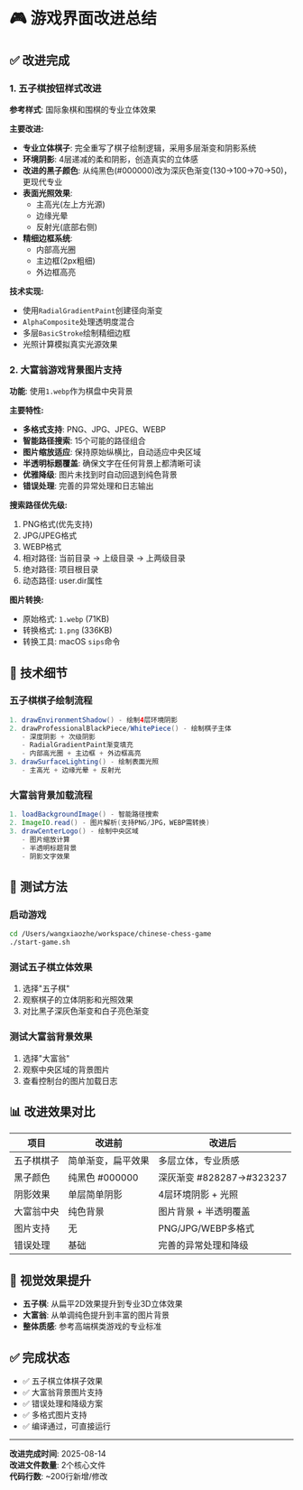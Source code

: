 # 🎮 游戏界面改进总结

## ✅ 改进完成

### 1. 五子棋按钮样式改进

**参考样式**: 国际象棋和围棋的专业立体效果

**主要改进:**
- **专业立体棋子**: 完全重写了棋子绘制逻辑，采用多层渐变和阴影系统
- **环境阴影**: 4层递减的柔和阴影，创造真实的立体感
- **改进的黑子颜色**: 从纯黑色(#000000)改为深灰色渐变(130→100→70→50)，更现代专业
- **表面光照效果**: 
  - 主高光(左上方光源)
  - 边缘光晕 
  - 反射光(底部右侧)
- **精细边框系统**:
  - 内部高光圈
  - 主边框(2px粗细)
  - 外边框高亮

**技术实现:**
- 使用`RadialGradientPaint`创建径向渐变
- `AlphaComposite`处理透明度混合
- 多层`BasicStroke`绘制精细边框
- 光照计算模拟真实光源效果

### 2. 大富翁游戏背景图片支持

**功能**: 使用`1.webp`作为棋盘中央背景

**主要特性:**
- **多格式支持**: PNG、JPG、JPEG、WEBP
- **智能路径搜索**: 15个可能的路径组合
- **图片缩放适应**: 保持原始纵横比，自动适应中央区域
- **半透明标题覆盖**: 确保文字在任何背景上都清晰可读
- **优雅降级**: 图片未找到时自动回退到纯色背景
- **错误处理**: 完善的异常处理和日志输出

**搜索路径优先级:**
1. PNG格式(优先支持)
2. JPG/JPEG格式 
3. WEBP格式
4. 相对路径: 当前目录 → 上级目录 → 上两级目录
5. 绝对路径: 项目根目录
6. 动态路径: user.dir属性

**图片转换:**
- 原始格式: `1.webp` (71KB)
- 转换格式: `1.png` (336KB) 
- 转换工具: macOS `sips`命令

## 🎯 技术细节

### 五子棋棋子绘制流程
```java
1. drawEnvironmentShadow() - 绘制4层环境阴影
2. drawProfessionalBlackPiece/WhitePiece() - 绘制棋子主体
   - 深度阴影 + 次级阴影
   - RadialGradientPaint渐变填充
   - 内部高光圈 + 主边框 + 外边框高亮
3. drawSurfaceLighting() - 绘制表面光照
   - 主高光 + 边缘光晕 + 反射光
```

### 大富翁背景加载流程  
```java
1. loadBackgroundImage() - 智能路径搜索
2. ImageIO.read() - 图片解析(支持PNG/JPG，WEBP需转换)
3. drawCenterLogo() - 绘制中央区域
   - 图片缩放计算
   - 半透明标题背景
   - 阴影文字效果
```

## 🚀 测试方法

### 启动游戏
```bash
cd /Users/wangxiaozhe/workspace/chinese-chess-game
./start-game.sh
```

### 测试五子棋立体效果
1. 选择"五子棋"
2. 观察棋子的立体阴影和光照效果
3. 对比黑子深灰色渐变和白子亮色渐变

### 测试大富翁背景效果  
1. 选择"大富翁"
2. 观察中央区域的背景图片
3. 查看控制台的图片加载日志

## 📊 改进效果对比

| 项目 | 改进前 | 改进后 |
|------|--------|--------|
| 五子棋棋子 | 简单渐变，扁平效果 | 多层立体，专业质感 |
| 黑子颜色 | 纯黑色 #000000 | 深灰渐变 #828287→#323237 |
| 阴影效果 | 单层简单阴影 | 4层环境阴影 + 光照 |
| 大富翁中央 | 纯色背景 | 图片背景 + 半透明覆盖 |
| 图片支持 | 无 | PNG/JPG/WEBP多格式 |
| 错误处理 | 基础 | 完善的异常处理和降级 |

## 🎨 视觉效果提升

- **五子棋**: 从扁平2D效果提升到专业3D立体效果
- **大富翁**: 从单调纯色提升到丰富的图片背景
- **整体质感**: 参考高端棋类游戏的专业标准

## ✅ 完成状态

- ✅ 五子棋立体棋子效果
- ✅ 大富翁背景图片支持  
- ✅ 错误处理和降级方案
- ✅ 多格式图片支持
- ✅ 编译通过，可直接运行

---

**改进完成时间**: 2025-08-14  
**改进文件数量**: 2个核心文件  
**代码行数**: ~200行新增/修改

